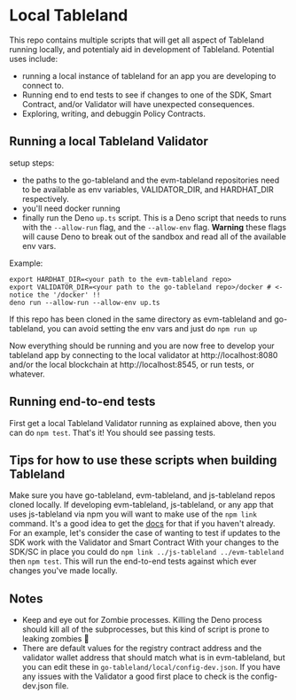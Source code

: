 # Local Tableland

This repo contains multiple scripts that will get all aspect of Tableland running locally, and potentialy aid in development of Tableland.
Potential uses include:

- running a local instance of tableland for an app you are developing to connect to.
- Running end to end tests to see if changes to one of the SDK, Smart Contract, and/or Validator will have unexpected consequences.
- Exploring, writing, and debuggin Policy Contracts.

## Running a local Tableland Validator

setup steps:

- the paths to the go-tableland and the evm-tableland repositories need to be available as env variables, VALIDATOR_DIR, and HARDHAT_DIR respectively.
- you'll need docker running
- finally run the Deno `up.ts` script. This is a Deno script that needs to runs with the `--allow-run` flag, and the `--allow-env` flag. **Warning** these flags will cause Deno to break out of the sandbox and read all of the available env vars.

Example:

```
export HARDHAT_DIR=<your path to the evm-tableland repo>
export VALIDATOR_DIR=<your path to the go-tableland repo>/docker # <- notice the '/docker' !!
deno run --allow-run --allow-env up.ts
```

If this repo has been cloned in the same directory as evm-tableland and go-tableland, you can avoid setting the env vars and just do `npm run up`

Now everything should be running and you are now free to develop your tableland app by connecting to the local validator at http://localhost:8080 and/or the local blockchain at http://localhost:8545, or run tests, or whatever.

## Running end-to-end tests

First get a local Tableland Validator running as explained above, then you can do `npm test`. That's it! You should see passing tests.

## Tips for how to use these scripts when building Tableland

Make sure you have go-tableland, evm-tableland, and js-tableland repos cloned locally.
If developing evm-tableland, js-tableland, or any app that uses js-tableland via npm you will want to make use of the `npm link` command.
It's a good idea to get the [docs](https://docs.npmjs.com/cli/v6/commands/npm-link) for that if you haven't already.
For an example, let's consider the case of wanting to test if updates to the SDK work with the Validator and Smart Contract
With your changes to the SDK/SC in place you could do `npm link ../js-tableland ../evm-tableland` then `npm test`. This will run the end-to-end tests against which ever changes you've made locally.

## Notes

- Keep and eye out for Zombie processes. Killing the Deno process should kill all of the subprocesses, but this kind of script is prone to leaking zombies 🧟
- There are default values for the registry contract address and the validator wallet address that should match what is in evm-tableland, but you can edit these in `go-tableland/local/config-dev.json`. If you have any issues with the Validator a good first place to check is the config-dev.json file.
